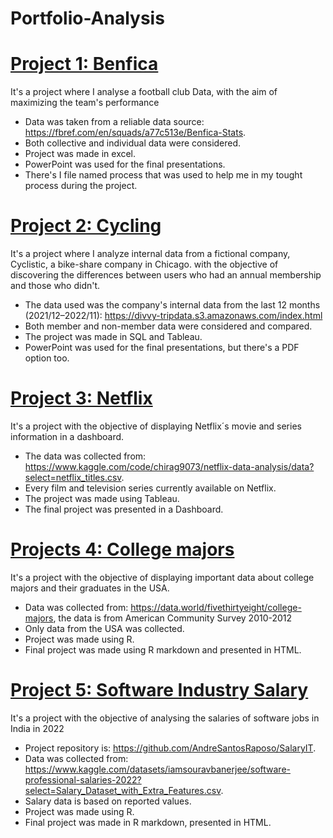 # Portfolio-Analysis

# [Project 1: Benfica](https://github.com/AndreSantosRaposo/Benfica)

It's a project where I analyse a football club Data, with the aim of maximizing the team's performance

- Data was taken from a reliable data source: https://fbref.com/en/squads/a77c513e/Benfica-Stats. 
- Both collective and individual data were considered.
- Project was made in excel.
- PowerPoint was used for the final presentations.
- There's I file named process that was used to help me in my tought process during the project.


# [Project 2: Cycling](https://github.com/AndreSantosRaposo/cycling)

It's a project where I analyze internal data from a fictional company, Cyclistic, a bike-share company in Chicago. with the objective of discovering the differences between users who had an annual membership and those who didn't.

- The data used was the company's internal data from the last 12 months (2021/12–2022/11): https://divvy-tripdata.s3.amazonaws.com/index.html
- Both member and non-member data were considered and compared.
- The project was made in SQL and Tableau.
- PowerPoint was used for the final presentations, but there's a PDF option too.


# [Project 3: Netflix](https://public.tableau.com/app/profile/andr.6016/viz/netflixDB/Netflix?publish=yes)

It's a project with the objective of displaying Netflix´s movie and series information in a dashboard.

- The data was collected from: https://www.kaggle.com/code/chirag9073/netflix-data-analysis/data?select=netflix_titles.csv.
- Every film and television series currently available on Netflix.
- The project was made using Tableau.
- The final project was presented in a Dashboard.

# [Projects 4: College majors](https://github.com/AndreSantosRaposo/collegeMajors)

It's a project with the objective of displaying important data about college majors and their graduates in the USA.

- Data was collected from: https://data.world/fivethirtyeight/college-majors, the data is from American Community Survey 2010-2012
- Only data from the USA was collected.
- Project was made using R.
- Final project was made using R markdown and presented in HTML.

# [Project 5: Software Industry Salary](https://andresantosraposo.github.io/SalaryIT/Presentation/FinalProject.html)

It's a project with the objective of analysing the salaries of software jobs in India in 2022

- Project repository is: https://github.com/AndreSantosRaposo/SalaryIT.
- Data was collected from: https://www.kaggle.com/datasets/iamsouravbanerjee/software-professional-salaries-2022?select=Salary_Dataset_with_Extra_Features.csv.
- Salary data is based on reported values.
- Project was made using R.
- Final project was made in R markdown, presented in HTML.
